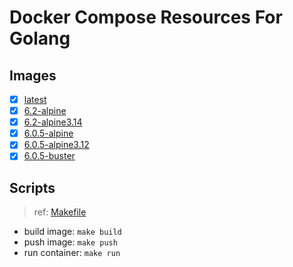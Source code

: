 # Docker Compose Resources For Golang

## Images

- [x] [latest](./latest/Dockerfile)
- [x] [6.2-alpine](./6.2/Dockerfile)
- [x] [6.2-alpine3.14](./6.2-alpine3.14/Dockerfile)
- [x] [6.0.5-alpine](./6.0.5-alpine/Dockerfile)
- [x] [6.0.5-alpine3.12](./6.0.5-alpine3.12/Dockerfile)
- [x] [6.0.5-buster](./6.0.5-buster/Dockerfile)

## Scripts

>ref: [Makefile](./Makefile)

- build image: `make build`
- push image: `make push`
- run container: `make run`
